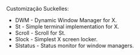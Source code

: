 Customização Suckelles:
- DWM - Dynamic Window Manager for X.
- St - Simple terminal implementation for X.
- Scroll - Scroll for St.
- Slock - Simplest X screen locker.
- Slstatus - Status monitor for window managers.
